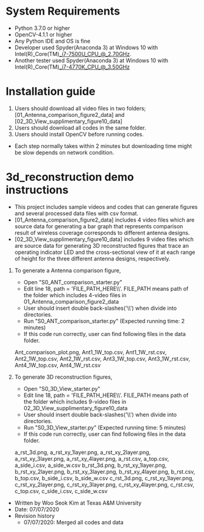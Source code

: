 # System Requirements
- Python 3.7.0 or higher
- OpenCV-4.1.1 or higher
- Any Python IDE and OS is fine 
- Developer used Spyder(Anaconda 3) at Windows 10 with Intel(R)_Core(TM)_i7-7500U_CPU_@_2.70GHz.
- Another tester used Spyder(Anaconda 3) at Windows 10 with Intel(R)_Core(TM)_i7-4770K_CPU_@_3.50GHz

# Installation guide
1. Users should download all video files in two folders; [01_Antenna_comparison_figure2_data] and [02_3D_View_supplimentary_figure10_data]
2. Users should download all codes in the same folder.
3. Users should install OpenCV before running codes.
* Each step normally takes within 2 minutes but downloading time might be slow depends on network condition.

# 3d_reconstruction demo instructions
- This project includes sample videos and codes that can generate figures and several processed data files with csv format.
- [01_Antenna_comparison_figure2_data] includes 4 video files which are source data for generating a bar graph that represents comparison result of wireless coverage corresponds to different antenna designs.
- [02_3D_View_supplimentary_figure10_data] includes 9 video files which are source data for generating 3D reconstructed figures that trace an operating indicator LED and the cross-sectional view of it at each range of height for the three different antenna designs, respectively.

1. To generate a Antenna comparison figure,
	- Open "S0_ANT_comparison_starter.py"
	- Edit line 18, path = 'FILE_PATH_HERE\\\\'. FILE_PATH means path of the folder which includes 4-video files in 01_Antenna_comparison_figure2_data
	- User should insert double back-slashes('\\\\') when divide into directories.
	- Run "S0_ANT_comparison_starter.py" (Expected running time: 2 minutes)
	- If this code run correctly, user can find following files in the data folder.
	
	Ant_comparison_plot.png, Ant1_1W_top.csv, Ant1_1W_rst.csv, Ant2_1W_top.csv, Ant2_1W_rst.csv, Ant3_1W_top.csv, Ant3_1W_rst.csv, Ant4_1W_top.csv, Ant4_1W_rst.csv
  	
2. To generate 3D reconstruction figures,
	- Open "S0_3D_View_starter.py"
	- Edit line 18, path = 'FILE_PATH_HERE\\\\'. FILE_PATH means path of the folder which includes 9-video files in 02_3D_View_supplimentary_figure10_data
	- User should insert double back-slashes('\\\\') when divide into directories.
	- Run "S0_3D_View_starter.py" (Expected running time: 5 minutes)
	- If this code run correctly, user can find following files in the data folder.
	
	a_rst_3d.png, a_rst_xy_1layer.png, a_rst_xy_2layer.png, a_rst_xy_3layer.png, a_rst_xy_4layer.png, a_rst.csv, a_top.csv, a_side_i.csv, a_side_w.csv
	b_rst_3d.png, b_rst_xy_1layer.png, b_rst_xy_2layer.png, b_rst_xy_3layer.png, b_rst_xy_4layer.png, b_rst.csv, b_top.csv, b_side_i.csv, b_side_w.csv
	c_rst_3d.png, c_rst_xy_1layer.png, c_rst_xy_2layer.png, c_rst_xy_3layer.png, c_rst_xy_4layer.png, c_rst.csv, c_top.csv, c_side_i.csv, c_side_w.csv
	
* Written by Woo Seok Kim at Texas A&M University
* Date: 07/07/2020
* Revision history
	- 07/07/2020: Merged all codes and data
